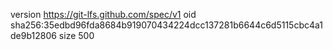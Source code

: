 version https://git-lfs.github.com/spec/v1
oid sha256:35edbd96fda8684b919070434224dcc137281b6644c6d5115cbc4a1de9b12806
size 500
